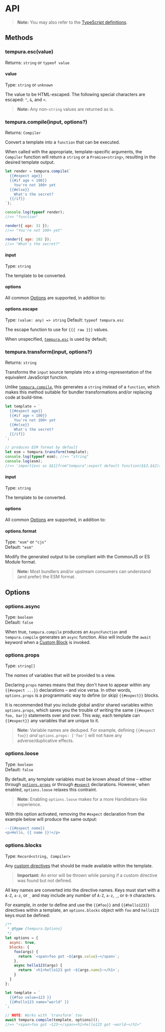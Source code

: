 # API

> **Note:** You may also refer to the [TypeScript definitions](/src/index.d.ts).

## Methods


### tempura.esc(value)
Returns: `string` or `typeof value`

#### value
Type: `string` or `unknown`

The value to be HTML-escaped. The following special characters are escaped: `"`, `&`, and `<`.

> **Note:** Any non-`string` values are returned as is.


### tempura.compile(input, options?)
Returns: `Compiler`

Convert a template into a `function` that can be executed.

When called with the appropriate, template-specific arguments, the `Compiler` function will return a `string` or a `Promise<string>`, resulting in the desired template output.

```js
let render = tempura.compile(`
  {{#expect age}}
  {{#if age < 100}}
    You're not 100+ yet
  {{#else}}
    What's the secret?
  {{/if}}
`);

console.log(typeof render);
//=> "function"

render({ age: 31 });
//=> "You're not 100+ yet"

render({ age: 102 });
//=> "What's the secret?"
```


#### input
Type: `string`

The template to be converted.

#### options

All common [Options](#options-2) are supported, in addition to:

#### options.escape
Type: `(value: any) => string`
Default: `typeof tempura.esc`

The escape function to use for `{{{ raw }}}` values.

When unspecified, [`tempura.esc`](#tempuraescvalue) is used by default;


### tempura.transform(input, options?)
Returns: `string`

Transforms the `input` source template into a string-representation of the equivalent JavaScript function.

Unlike [`tempura.compile`](#tempuracompileinput-options), this generates a `string` instead of a `function`, which makes this method suitable for bundler transformations and/or replacing code at build-time.

```js
let template = `
  {{#expect age}}
  {{#if age < 100}}
    You're not 100+ yet
  {{#else}}
    What's the secret?
  {{/if}}
`;

// produces ESM format by default
let esm = tempura.transform(template);
console.log(typeof esm); //=> "string"
console.log(esm);
//=> 'import{esc as $$1}from"tempura";export default function($$3,$$2){var{age}=$$3,x=``;x+=``;if(age < 100){x+=`You\'re not 100+ yet"`;}else{x+=`What\'s the secret?`;}return x}'
```

#### input
Type: `string`

The template to be converted.

#### options

All common [Options](#options-2) are supported, in addition to:

#### options.format
Type: `"esm"` or `"cjs"`<br>
Default: `"esm"`

Modify the generated output to be compliant with the CommonJS or ES Module format.

> **Note:** Most bundlers and/or upstream consumers can understand (and prefer) the ESM format.


## Options

### options.async
Type: `boolean`<br>
Default: `false`

When true, `tempura.compile` produces an `AsyncFunction` and `tempura.compile` generates an `async` function. Also will include the `await` keyword when a [Custom Block](/docs/blocks.md) is invoked.


### options.props
Type: `string[]`

The _names_ of variables that will be provided to a view.

Declaring `props` names means that they don't have to appear within any `{{#expect ...}}` declarations – and vice versa. In other words, `options.props` is a programmatic way to define (or skip) `{{#expect}}` blocks.

It is recommended that you include global and/or shared variables within `options.props`, which saves you the trouble of writing the same `{{#expect foo, bar}}` statements over and over. This way, each template can `{{#expect}}` any variables that are unique to it.

> **Note:** Variable names are deduped. For example, defining `{{#expect foo}}` _and_ `options.props: ['foo']` will not have any adverse/duplicative effects.


### options.loose
Type: `boolean`<br>
Default: `false`

By default, any template variables must be known ahead of time – either through [`options.props`](/docs/api.md#optionsprops) or through [`#expect`](/docs/syntax.md#expect) declarations. However, when enabled, `options.loose` relaxes this contraint.

> **Note:** Enabling `options.loose` makes for a more Handlebars-like experience.

With this option activated, removing the `#expect` declaration from the example below will produce the same output:

```diff
--{{#expect name}}
<p>Hello, {{ name }}!</p>
```


### options.blocks
Type: `Record<string, Compiler>`

Any [custom directives](/docs/blocks.md) that should be made available within the template.

> **Important:** An error will be thrown while parsing if a custom directive was found but not defined.

All key names are converted into the directive names. Keys must start with a `A-Z`, `a-z`, or `_` and may include any number of `A-Z`, `a-z`, `_`, or `0-9` characters.

For example, in order to define and use the `{{#foo}}` and `{{#hello123}}` directives within a template, an `options.blocks` object with `foo` and `hello123` keys must be defined:

```js
/**
 * @type {tempura.Options}
 */
let options = {
  async: true,
  blocks: {
    foo(args) {
      return `<span>foo got ~${args.value}~</span>`;
    },
    async hello123(args) {
      return `<h1>hello123 got ~${args.name}~</h1>`;
    }
  }
};

let template = `
  {{#foo value=123 }}
  {{#hello123 name="world" }}
`;

// NOTE: Works with `transform` too
await tempura.compile(template, options)();
//=> "<span>foo got ~123~</span><h1>hello123 got ~world~</h1>"
```
